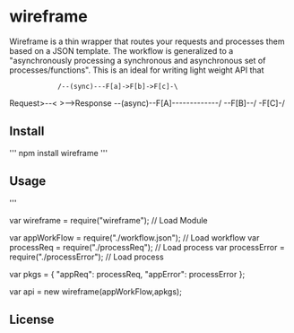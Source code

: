 # wireframe

Wireframe is a thin wrapper that routes your requests and processes them based on a JSON template. The workflow is generalized to a "asynchronously processing a synchronous and asynchronous set of processes/functions". This is an ideal for writing light weight API that

				/--(sync)---F[a]->F[b]->F[c]-\
Request>--<                                >——>Response
				\--(async)--F[A]-------------/
							\--F[B]--/
							 \-F[C]-/


## Install

'''
npm install wireframe
'''


## Usage


'''

var wireframe = require("wireframe"); // Load Module

var appWorkFlow = require("./workflow.json"); // Load workflow
var processReq = require("./processReq"); // Load process
var processError = require("./processError"); // Load process

var pkgs = {
	"appReq": processReq,
	"appError": processError
};

var api = new wireframe(appWorkFlow,apkgs);




## License
